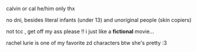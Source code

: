 

calvin or cal he/him only thx

no dni, besides literal infants (under 13) and unoriginal people (skin copiers)

not tcc , get off my ass please !! i just like a **fictional** movie...

rachel lurie is one of my favorite zd characters btw she's pretty :3
